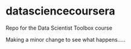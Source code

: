 datasciencecoursera
===================

Repo for the Data Scientist Toolbox course

Making a minor change to see what happens.....
